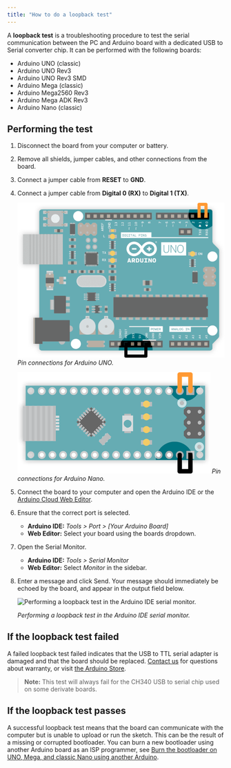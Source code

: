 ```yaml
---
title: "How to do a loopback test"
---
```


A **loopback test** is a troubleshooting procedure to test the serial communication between the PC and Arduino board with a dedicated USB to Serial converter chip. It can be performed with the following boards:

* Arduino UNO (classic)
* Arduino UNO Rev3 <!-- [X] Tested 2022-03-24 -->
* Arduino UNO Rev3 SMD <!-- [X] Tested 2022-03-24 -->
* Arduino Mega (classic)
* Arduino Mega2560 Rev3
* Arduino Mega ADK Rev3
* Arduino Nano (classic) <!-- [X] Tested 2022-03-24 -->

## Performing the test

1. Disconnect the board from your computer or battery.

2. Remove all shields, jumper cables, and other connections from the board.

3. Connect a jumper cable from **RESET** to **GND**.

4. Connect a jumper cable from **Digital 0 (RX)** to **Digital 1 (TX)**.

   ![Arduino UNO with jumper cables connecting TX-RX and RESET-GND.](img/loopback-circuit-uno.png)
   _Pin connections for Arduino UNO._

   ![Arduino Nano with jumper cables connecting TX-RX and RESET-GND.](img/loopback-circuit-nano.png)
   _Pin connections for Arduino Nano._

5. Connect the board to your computer and open the Arduino IDE or the [Arduino Cloud Web Editor](https://create.arduino.cc/editor).

6. Ensure that the correct port is selected.
   * **Arduino IDE:** *Tools > Port > [Your Arduino Board]*
   * **Web Editor:** Select your board using the boards dropdown.

7. Open the Serial Monitor.
   * **Arduino IDE:** *Tools > Serial Monitor*
   * **Web Editor:** Select *Monitor* in the sidebar.

8. Enter a message and click Send. Your message should immediately be echoed by the board, and appear in the output field below.

   ![Performing a loopback test in the Arduino IDE serial monitor.](img/serial_monitor_loopback_test.gif "Performing a loopback test in the Arduino IDE serial monitor")

   *Performing a loopback test in the Arduino IDE serial monitor.*

## If the loopback test failed

A failed loopback test failed indicates that the USB to TTL serial adapter is damaged and that the board should be replaced. [Contact us](https://www.arduino.cc/en/contact-us/) for questions about warranty, or visit [the Arduino Store](https://store.arduino.cc/).

> **Note:** This test will always fail for the CH340 USB to serial chip used on some derivate boards.

## If the loopback test passes

A successful loopback test means that the board can communicate with the computer but is unable to upload or run the sketch. This can be the result of a missing or corrupted bootloader. You can burn a new bootloader using another Arduino board as an ISP programmer, see [Burn the bootloader on UNO, Mega, and classic Nano using another Arduino](https://support.arduino.cc/hc/en-us/articles/4841602539164-Burn-the-bootloader-on-UNO-Mega-and-classic-Nano-using-another-Arduino).
